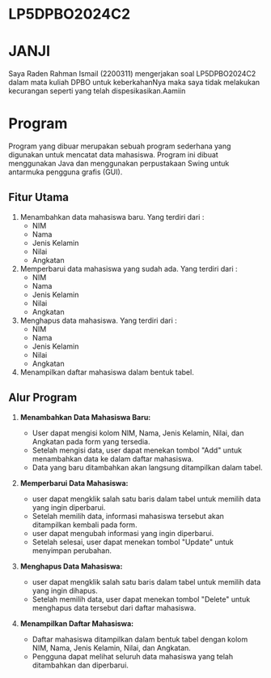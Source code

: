 # LP5DPBO2024C2

# JANJI
Saya Raden Rahman Ismail (2200311) mengerjakan soal LP5DPBO2024C2 dalam mata kuliah DPBO untuk keberkahanNya maka saya tidak melakukan kecurangan seperti yang telah dispesikasikan.Aamiin

# Program
Program yang dibuar merupakan sebuah program sederhana yang digunakan untuk mencatat data mahasiswa. 
Program ini dibuat menggunakan Java dan menggunakan perpustakaan Swing untuk antarmuka pengguna grafis (GUI).

## Fitur Utama

1. Menambahkan data mahasiswa baru.
   Yang terdiri dari :
    - NIM
    - Nama
    - Jenis Kelamin
    - Nilai
    - Angkatan
2. Memperbarui data mahasiswa yang sudah ada.
   Yang terdiri dari :
    - NIM
    - Nama
    - Jenis Kelamin
    - Nilai
    - Angkatan
3. Menghapus data mahasiswa.
   Yang terdiri dari :
    - NIM
    - Nama
    - Jenis Kelamin
    - Nilai
    - Angkatan
4. Menampilkan daftar mahasiswa dalam bentuk tabel.

## Alur Program

1. **Menambahkan Data Mahasiswa Baru:**
   - User dapat mengisi kolom NIM, Nama, Jenis Kelamin, Nilai, dan Angkatan pada form yang tersedia.
   - Setelah mengisi data, user dapat menekan tombol "Add" untuk menambahkan data ke dalam daftar mahasiswa.
   - Data yang baru ditambahkan akan langsung ditampilkan dalam tabel.

2. **Memperbarui Data Mahasiswa:**
   - user dapat mengklik salah satu baris dalam tabel untuk memilih data yang ingin diperbarui.
   - Setelah memilih data, informasi mahasiswa tersebut akan ditampilkan kembali pada form.
   - user dapat mengubah informasi yang ingin diperbarui.
   - Setelah selesai, user dapat menekan tombol "Update" untuk menyimpan perubahan.

3. **Menghapus Data Mahasiswa:**
   - user dapat mengklik salah satu baris dalam tabel untuk memilih data yang ingin dihapus.
   - Setelah memilih data, user dapat menekan tombol "Delete" untuk menghapus data tersebut dari daftar mahasiswa.

4. **Menampilkan Daftar Mahasiswa:**
   - Daftar mahasiswa ditampilkan dalam bentuk tabel dengan kolom NIM, Nama, Jenis Kelamin, Nilai, dan Angkatan.
   - Pengguna dapat melihat seluruh data mahasiswa yang telah ditambahkan dan diperbarui.
